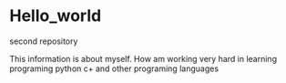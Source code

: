 # Hello_world
second repository

This information is about myself. How am working very hard in learning programing
python  c+ and other programing languages
